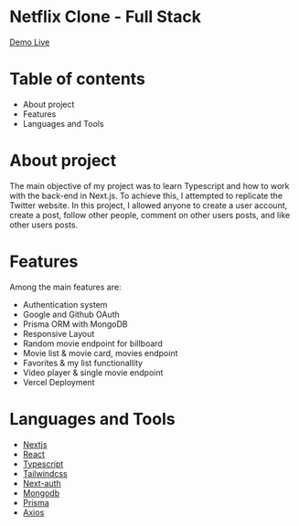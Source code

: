 # Netflix Clone - Full Stack  

[Demo Live]()

# Table of contents
- About project
- Features
- Languages and Tools

# About project

The main objective of my project was to learn Typescript and how to work with the back-end in Next.js. To achieve this, I attempted to replicate the Twitter website. In this project, I allowed anyone to create a user account, create a post, follow other people, comment on other users posts, and like other users posts.

# Features
Among the main features are:

- Authentication system
- Google and Github OAuth
- Prisma ORM with MongoDB
- Responsive Layout
- Random movie endpoint for billboard 
- Movie list & movie card, movies endpoint
- Favorites & my list functionallity 
- Video player & single movie endpoint
- Vercel Deployment

# Languages and Tools
- [Nextjs](https://nextjs.org/)
- [React](https://react.dev/)
- [Typescript](https://www.typescriptlang.org/)
- [Tailwindcss](https://tailwindcss.com/)
- [Next-auth](https://next-auth.js.org/)
- [Mongodb](https://www.mongodb.com/)
- [Prisma](https://www.prisma.io/)
- [Axios](https://www.digitalocean.com/community/tutorials/react-axios-react)
